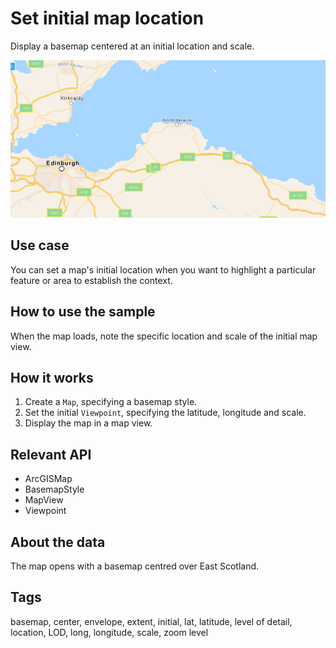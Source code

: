 # Set initial map location

Display a basemap centered at an initial location and scale.

![Image of set initial map location](SetInitialMapLocation.png)

## Use case

You can set a map's initial location when you want to highlight a particular feature or area to establish the context.

## How to use the sample

When the map loads, note the specific location and scale of the initial map view.

## How it works

1. Create a `Map`, specifying a basemap style.
2. Set the initial `Viewpoint`, specifying the latitude, longitude and scale.
2. Display the map in a map view.

## Relevant API

* ArcGISMap
* BasemapStyle
* MapView
* Viewpoint

## About the data

The map opens with a basemap centred over East Scotland.

## Tags

basemap, center, envelope, extent, initial, lat, latitude, level of detail, location, LOD, long, longitude, scale, zoom level
